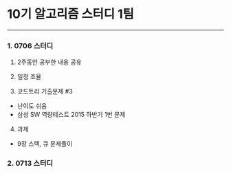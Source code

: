 # 10기 알고리즘 스터디 1팀

---

### 1. 0706 스터디

1) 2주동안 공부한 내용 공유

2) 일정 조율

3) 코드트리 기출문제 #3

- 난이도 쉬움
- 삼성 SW 역량테스트 2015 하반기 1번 문제

4) 과제

- 9장 스택, 큐 문제풀이

### 2. 0713 스터디